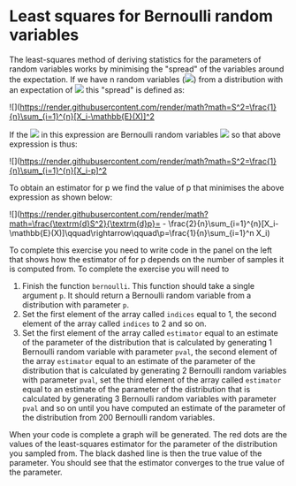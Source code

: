 # Least squares for Bernoulli random variables

The least-squares method of deriving statistics for the parameters of random variables works by minimising the "spread" of the variables around the expectation.  If we have n random variables (![](https://render.githubusercontent.com/render/math?math=X_i)) from a distribution with an expectation of ![](https://render.githubusercontent.com/render/math?math=\mathbb{E}(X)) this "spread" is defined as:

![](https://render.githubusercontent.com/render/math?math=S^2=\frac{1}{n}\sum_{i=1}^{n}[X_i-\mathbb{E}(X)]^2

If the ![](https://render.githubusercontent.com/render/math?math=X_i) in this expression are Bernoulli random variables ![](https://render.githubusercontent.com/render/math?math=\mathbb{E}(X)=p) so that above expression is thus:

![](https://render.githubusercontent.com/render/math?math=S^2=\frac{1}{n}\sum_{i=1}^{n}[X_i-p]^2

To obtain an estimator for p we find the value of p that minimises the above expression as shown below:

![](https://render.githubusercontent.com/render/math?math=\frac{\textrm{d}S^2}{\textrm{d}p}= - \frac{2}{n}\sum_{i=1}^{n}[X_i-\mathbb{E}(X)]\qquad\rightarrow\qquad\p=\frac{1}{n}\sum_{i=1}^n X_i)

To complete this exercise you need to write code in the panel on the left that shows how the estimator of for p depends on the number of samples it is computed from.  To complete the exercise you will need to

1. Finish the function `bernoulli`. This function should take a single argument `p`. It should return a Bernoulli random variable from a distribution with parameter `p`. 
2. Set the first element of the array called `indices` equal to 1, the second element of the array called `indices` to 2 and so on.
3. Set the first element of the array called `estimator` equal to an estimate of the parameter of the distribution that is calculated by generating 1 Bernoulli random variable with parameter `pval`, the second element of the array `estimator` equal to an estimate of the parameter of the distribution that is calculated by generating 2 Bernoulli random variables with parameter `pval`, set the third element of the array called `estimator` equal to an estimate of the parameter of the distribution that is calculated by generating 3 Bernoulli random variables with parameter `pval` and so on until you have computed an estimate of the parameter of the distribution from 200 Bernoulli random variables. 

When your code is complete a graph will be generated.  The red dots are the values of the least-squares estimator for the parameter of the distribution you sampled from.  The black dashed line is then the true value of the parameter.  You should see that the estimator converges to the true value of the parameter. 
